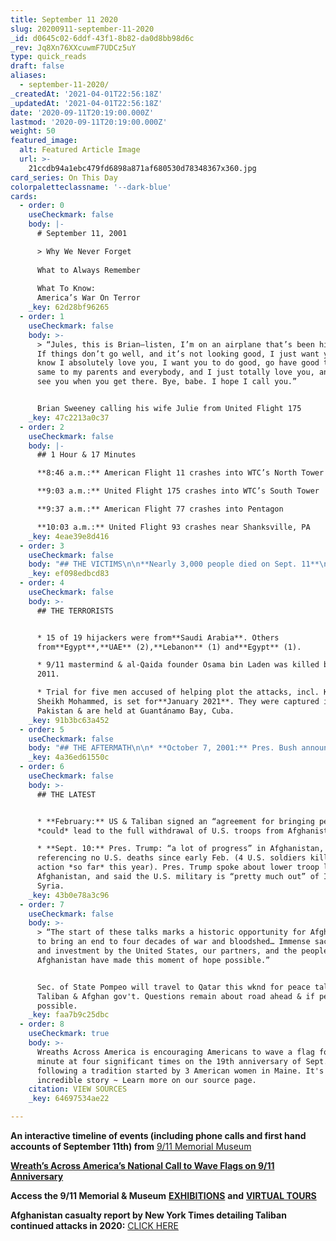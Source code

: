 ```yaml
---
title: September 11 2020
slug: 20200911-september-11-2020
_id: d0645c02-6ddf-43f1-8b82-da0d8bb98d6c
_rev: Jq8Xn76XXcuwmF7UDCz5uY
type: quick_reads
draft: false
aliases:
  - september-11-2020/
_createdAt: '2021-04-01T22:56:18Z'
_updatedAt: '2021-04-01T22:56:18Z'
date: '2020-09-11T20:19:00.000Z'
lastmod: '2020-09-11T20:19:00.000Z'
weight: 50
featured_image:
  alt: Featured Article Image
  url: >-
    21ccdb94a1ebc479fd6898a871af680530d78348367x360.jpg
card_series: On This Day
colorpaletteclassname: '--dark-blue'
cards:
  - order: 0
    useCheckmark: false
    body: |-
      # September 11, 2001

      > Why We Never Forget  
        
      What to Always Remember  
        
      What To Know:  
      America’s War On Terror
    _key: 62d28bf96265
  - order: 1
    useCheckmark: false
    body: >-
      > “Jules, this is Brian—listen, I’m on an airplane that’s been hijacked.
      If things don’t go well, and it’s not looking good, I just want you to
      know I absolutely love you, I want you to do good, go have good times,
      same to my parents and everybody, and I just totally love you, and I’ll
      see you when you get there. Bye, babe. I hope I call you.”


      Brian Sweeney calling his wife Julie from United Flight 175
    _key: 47c2213a0c37
  - order: 2
    useCheckmark: false
    body: |-
      ## 1 Hour & 17 Minutes

      **8:46 a.m.:** American Flight 11 crashes into WTC’s North Tower

      **9:03 a.m.:** United Flight 175 crashes into WTC’s South Tower

      **9:37 a.m.:** American Flight 77 crashes into Pentagon

      **10:03 a.m.:** United Flight 93 crashes near Shanksville, PA
    _key: 4eae39e8d416
  - order: 3
    useCheckmark: false
    body: "## THE VICTIMS\n\n**Nearly 3,000 people died on Sept. 11**\n\n* 2,753 in New York (including 343 firefighters & 23 police)\n* 184\_at the Pentagon\n* 40 aboard Flight 93\n\nApproximately 500 police officers, firefighters, EMTs and paramedics have since died from 9/11 related illnesses in NYC alone."
    _key: ef098edbcd83
  - order: 4
    useCheckmark: false
    body: >-
      ## THE TERRORISTS


      * 15 of 19 hijackers were from**Saudi Arabia**. Others
      from**Egypt**,**UAE** (2),**Lebanon** (1) and**Egypt** (1).

      * 9/11 mastermind & al-Qaida founder Osama bin Laden was killed by U.S. in
      2011.

      * Trial for five men accused of helping plot the attacks, incl. Khalid
      Sheikh Mohammed, is set for**January 2021**. They were captured in
      Pakistan & are held at Guantánamo Bay, Cuba.
    _key: 91b3bc63a452
  - order: 5
    useCheckmark: false
    body: "## THE AFTERMATH\n\n* **October 7, 2001:** Pres. Bush announced attacks on al-Qaida and Taliban in**Afghanistan** by the U.S. with allies\n* **2003:** U.S. & allies invaded**Iraq**.\n* Since 9/11, more than**\_2.7M** U.S. service members have fought in the “War on Terror.” More than**5,400** killed in action, nearly half in Afghanistan. Tens of thousands injured.\n* The post 9/11 wars estimated to have cost American taxpayers**$6.7T.**"
    _key: 4a36ed61550c
  - order: 6
    useCheckmark: false
    body: >-
      ## THE LATEST


      * **February:** US & Taliban signed an “agreement for bringing peace” that
      *could* lead to the full withdrawal of U.S. troops from Afghanistan.

      * **Sept. 10:** Pres. Trump: “a lot of progress” in Afghanistan,
      referencing no U.S. deaths since early Feb. (4 U.S. soldiers killed in
      action *so far* this year). Pres. Trump spoke about lower troop levels in
      Afghanistan, and said the U.S. military is “pretty much out” of Iraq &
      Syria.
    _key: 43b0e78a3c96
  - order: 7
    useCheckmark: false
    body: >-
      > “The start of these talks marks a historic opportunity for Afghanistan
      to bring an end to four decades of war and bloodshed… Immense sacrifice
      and investment by the United States, our partners, and the people of
      Afghanistan have made this moment of hope possible.”


      Sec. of State Pompeo will travel to Qatar this wknd for peace talks btwn
      Taliban & Afghan gov't. Questions remain about road ahead & if peace is
      possible.
    _key: faa7b9c25dbc
  - order: 8
    useCheckmark: true
    body: >-
      Wreaths Across America is encouraging Americans to wave a flag for one
      minute at four significant times on the 19th anniversary of Sept. 11
      following a tradition started by 3 American women in Maine. It's an
      incredible story ~ Learn more on our source page.
    citation: VIEW SOURCES
    _key: 64697534ae22

---
```

**An interactive timeline of events (including phone calls and first hand accounts of September 11th) from** [9/11 Memorial Museum](https://timeline.911memorial.org/#Timeline/2)

[**Wreath’s Across America’s National Call to Wave Flags on 9/11 Anniversary**](https://www.wreathsacrossamerica.org/pages/19520/News/459/)

**Access the 9/11 Memorial & Museum** [**EXHIBITIONS**](https://www.911memorial.org/visit/museum/exhibitions) **and** [**VIRTUAL TOURS**](https://www.911memorial.org/visit/virtual-tours)

**Afghanistan casualty report by New York Times detailing Taliban continued attacks in 2020:** [CLICK HERE](https://www.nytimes.com/2020/09/03/magazine/afghan-war-casualty-report-september-2020.html)